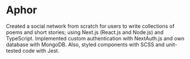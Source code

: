 # Aphor

Created a social network from scratch for users to write collections of poems and short stories; using Next.js (React.js and Node.js) and TypeScript.
Implemented custom authentication with NextAuth.js and own database with MongoDB. Also, styled components with SCSS and unit-tested code with Jest.
